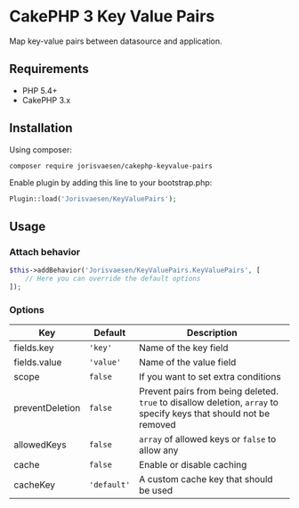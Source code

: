 # CakePHP 3 Key Value Pairs

Map key-value pairs between datasource and application.

## Requirements

* PHP 5.4+
* CakePHP 3.x

## Installation

Using composer:

```
composer require jorisvaesen/cakephp-keyvalue-pairs
```

Enable plugin by adding this line to your bootstrap.php:

```php
Plugin::load('Jorisvaesen/KeyValuePairs');
```

## Usage

### Attach behavior

```php
$this->addBehavior('Jorisvaesen/KeyValuePairs.KeyValuePairs', [
    // Here you can override the default options
]);
```

### Options

| Key  | Default | Description |
| ------------- | ------------- | ------------- |
| fields.key  | `'key'` | Name of the key field |
| fields.value  | `'value'`  | Name of the value field |
| scope  | `false`  | If you want to set extra conditions |
| preventDeletion  | `false`  | Prevent pairs from being deleted. `true` to disallow deletion, `array` to specify keys that should not be removed |
| allowedKeys  | `false`  | `array` of allowed keys or `false` to allow any |
| cache  | `false`  | Enable or disable caching  |
| cacheKey  | `'default'`  | A custom cache key that should be used |